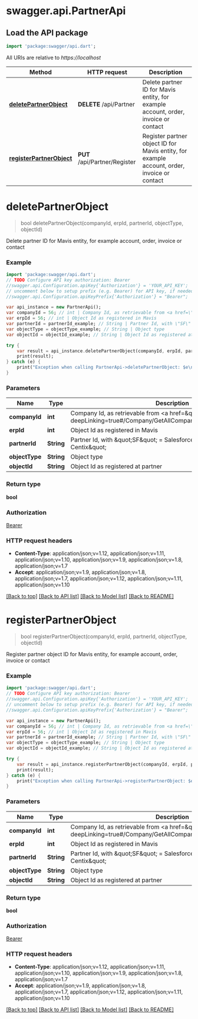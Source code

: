 # swagger.api.PartnerApi

## Load the API package
```dart
import 'package:swagger/api.dart';
```

All URIs are relative to *https://localhost*

Method | HTTP request | Description
------------- | ------------- | -------------
[**deletePartnerObject**](PartnerApi.md#deletePartnerObject) | **DELETE** /api/Partner | Delete partner ID for Mavis entity, for example account, order, invoice or contact
[**registerPartnerObject**](PartnerApi.md#registerPartnerObject) | **PUT** /api/Partner/Register | Register partner object ID for Mavis entity, for example account, order, invoice or contact


# **deletePartnerObject**
> bool deletePartnerObject(companyId, erpId, partnerId, objectType, objectId)

Delete partner ID for Mavis entity, for example account, order, invoice or contact

### Example 
```dart
import 'package:swagger/api.dart';
// TODO Configure API key authorization: Bearer
//swagger.api.Configuration.apiKey{'Authorization'} = 'YOUR_API_KEY';
// uncomment below to setup prefix (e.g. Bearer) for API key, if needed
//swagger.api.Configuration.apiKeyPrefix{'Authorization'} = "Bearer";

var api_instance = new PartnerApi();
var companyId = 56; // int | Company Id, as retrievable from <a href=\"?deepLinking=true#/Company/GetAllCompanies\">api/Company</a>
var erpId = 56; // int | Object Id as registered in Mavis
var partnerId = partnerId_example; // String | Partner Id, with \"SF\" = Salesforce, \"CX\" = Centix\"
var objectType = objectType_example; // String | Object type
var objectId = objectId_example; // String | Object Id as registered at partner

try { 
    var result = api_instance.deletePartnerObject(companyId, erpId, partnerId, objectType, objectId);
    print(result);
} catch (e) {
    print("Exception when calling PartnerApi->deletePartnerObject: $e\n");
}
```

### Parameters

Name | Type | Description  | Notes
------------- | ------------- | ------------- | -------------
 **companyId** | **int**| Company Id, as retrievable from &lt;a href&#x3D;\&quot;?deepLinking&#x3D;true#/Company/GetAllCompanies\&quot;&gt;api/Company&lt;/a&gt; | [optional] 
 **erpId** | **int**| Object Id as registered in Mavis | [optional] 
 **partnerId** | **String**| Partner Id, with \&quot;SF\&quot; &#x3D; Salesforce, \&quot;CX\&quot; &#x3D; Centix\&quot; | [optional] 
 **objectType** | **String**| Object type | [optional] 
 **objectId** | **String**| Object Id as registered at partner | [optional] 

### Return type

**bool**

### Authorization

[Bearer](../README.md#Bearer)

### HTTP request headers

 - **Content-Type**: application/json;v=1.12, application/json;v=1.11, application/json;v=1.10, application/json;v=1.9, application/json;v=1.8, application/json;v=1.7
 - **Accept**: application/json;v=1.9, application/json;v=1.8, application/json;v=1.7, application/json;v=1.12, application/json;v=1.11, application/json;v=1.10

[[Back to top]](#) [[Back to API list]](../README.md#documentation-for-api-endpoints) [[Back to Model list]](../README.md#documentation-for-models) [[Back to README]](../README.md)

# **registerPartnerObject**
> bool registerPartnerObject(companyId, erpId, partnerId, objectType, objectId)

Register partner object ID for Mavis entity, for example account, order, invoice or contact

### Example 
```dart
import 'package:swagger/api.dart';
// TODO Configure API key authorization: Bearer
//swagger.api.Configuration.apiKey{'Authorization'} = 'YOUR_API_KEY';
// uncomment below to setup prefix (e.g. Bearer) for API key, if needed
//swagger.api.Configuration.apiKeyPrefix{'Authorization'} = "Bearer";

var api_instance = new PartnerApi();
var companyId = 56; // int | Company Id, as retrievable from <a href=\"?deepLinking=true#/Company/GetAllCompanies\">api/Company</a>
var erpId = 56; // int | Object Id as registered in Mavis
var partnerId = partnerId_example; // String | Partner Id, with \"SF\" = Salesforce, \"CX\" = Centix\"
var objectType = objectType_example; // String | Object type
var objectId = objectId_example; // String | Object Id as registered at partner

try { 
    var result = api_instance.registerPartnerObject(companyId, erpId, partnerId, objectType, objectId);
    print(result);
} catch (e) {
    print("Exception when calling PartnerApi->registerPartnerObject: $e\n");
}
```

### Parameters

Name | Type | Description  | Notes
------------- | ------------- | ------------- | -------------
 **companyId** | **int**| Company Id, as retrievable from &lt;a href&#x3D;\&quot;?deepLinking&#x3D;true#/Company/GetAllCompanies\&quot;&gt;api/Company&lt;/a&gt; | [optional] 
 **erpId** | **int**| Object Id as registered in Mavis | [optional] 
 **partnerId** | **String**| Partner Id, with \&quot;SF\&quot; &#x3D; Salesforce, \&quot;CX\&quot; &#x3D; Centix\&quot; | [optional] 
 **objectType** | **String**| Object type | [optional] 
 **objectId** | **String**| Object Id as registered at partner | [optional] 

### Return type

**bool**

### Authorization

[Bearer](../README.md#Bearer)

### HTTP request headers

 - **Content-Type**: application/json;v=1.12, application/json;v=1.11, application/json;v=1.10, application/json;v=1.9, application/json;v=1.8, application/json;v=1.7
 - **Accept**: application/json;v=1.9, application/json;v=1.8, application/json;v=1.7, application/json;v=1.12, application/json;v=1.11, application/json;v=1.10

[[Back to top]](#) [[Back to API list]](../README.md#documentation-for-api-endpoints) [[Back to Model list]](../README.md#documentation-for-models) [[Back to README]](../README.md)

